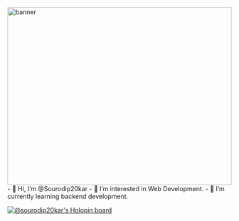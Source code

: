 <img src="https://img.freepik.com/free-vector/cartoon-gamer-room-illustration_52683-60981.jpg?w=900&t=st=1661546673~exp=1661547273~hmac=3fb9919b7d20e57d20e9e4ed5cecdad95c177e5ea2bf24c481455be80ad01963" alt="banner" width="100%" height="400vh"/>
- 👋 Hi, I’m @Sourodip20kar
- 👀 I’m interested in Web Development.
- 🌱 I’m currently learning backend development.

<!---
Sourodip20kar/Sourodip20kar is a ✨ special ✨ repository because its `README.md` (this file) appears on your GitHub profile.
You can click the Preview link to take a look at your changes.
--->


[![@sourodip20kar's Holopin board](https://holopin.io/api/user/board?user=sourodip20kar)](https://holopin.io/@sourodip20kar)
